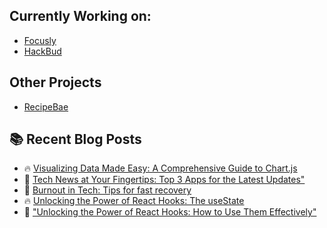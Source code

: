 ## Currently Working on: 
  - [Focusly](https://focusly.vercel.app/)
  - [HackBud](https://hack-bud.vercel.app/)

## Other Projects
  - [RecipeBae](https://recipebae.vercel.app/)
  


## :books: Recent Blog Posts
<!-- BLOGPOSTS:START -->
 - 🔥 [Visualizing Data Made Easy: A Comprehensive Guide to Chart.js](https://utkarshnagar.hashnode.dev/visualizing-data-made-easy-a-comprehensive-guide-to-chartjs)
 - 💯 [Tech News at Your Fingertips: Top 3 Apps for the Latest Updates&quot;](https://utkarshnagar.hashnode.dev/tech-news-at-your-fingertips-top-3-apps-for-the-latest-updates)
 - 🌮 [Burnout in Tech: Tips for fast recovery](https://utkarshnagar.hashnode.dev/burnout-in-tech-tips-for-fast-recovery)
 - 🔥 [Unlocking the Power of React Hooks: The useState](https://utkarshnagar.hashnode.dev/unlocking-the-power-of-react-hooks-the-usestate)
 - 🌮 [&quot;Unlocking the Power of React Hooks: How to Use Them Effectively&quot;](https://utkarshnagar.hashnode.dev/unlocking-the-power-of-react-hooks-how-to-use-them-effectively)<!-- BLOGPOSTS:END -->

<!-- ## ✉️ You can contact me [here](mailto:utkarshnagarwork@gmail.com) -->

<!-- ## Skills

<p align="left">
<a href="https://developer.mozilla.org/en-US/docs/Web/JavaScript" target="_blank" rel="noreferrer"><img src="https://raw.githubusercontent.com/danielcranney/readme-generator/main/public/icons/skills/javascript-colored.svg" width="36" height="36" alt="JavaScript" /></a>
<a href="https://www.oracle.com/java/" target="_blank" rel="noreferrer"><img src="https://raw.githubusercontent.com/danielcranney/readme-generator/main/public/icons/skills/java-colored.svg" width="36" height="36" alt="Java" /></a>
<a href="https://developer.mozilla.org/en-US/docs/Glossary/HTML5" target="_blank" rel="noreferrer"><img src="https://raw.githubusercontent.com/danielcranney/readme-generator/main/public/icons/skills/html5-colored.svg" width="36" height="36" alt="HTML5" /></a>
<a href="https://reactjs.org/" target="_blank" rel="noreferrer"><img src="https://raw.githubusercontent.com/danielcranney/readme-generator/main/public/icons/skills/react-colored.svg" width="36" height="36" alt="React" /></a>
<a href="https://nextjs.org/docs" target="_blank" rel="noreferrer"><img src="https://raw.githubusercontent.com/danielcranney/readme-generator/main/public/icons/skills/nextjs-colored-dark.svg" width="36" height="36" alt="NextJs" /></a>
<a href="https://www.w3.org/TR/CSS/#css" target="_blank" rel="noreferrer"><img src="https://raw.githubusercontent.com/danielcranney/readme-generator/main/public/icons/skills/css3-colored.svg" width="36" height="36" alt="CSS3" /></a>
<a href="https://nodejs.org/en/" target="_blank" rel="noreferrer"><img src="https://raw.githubusercontent.com/danielcranney/readme-generator/main/public/icons/skills/nodejs-colored.svg" width="36" height="36" alt="NodeJS" /></a>
<a href="https://www.mongodb.com/" target="_blank" rel="noreferrer"><img src="https://raw.githubusercontent.com/danielcranney/readme-generator/main/public/icons/skills/mongodb-colored.svg" width="36" height="36" alt="MongoDB" /></a>
<a href="https://firebase.google.com/" target="_blank" rel="noreferrer"><img src="https://raw.githubusercontent.com/danielcranney/readme-generator/main/public/icons/skills/firebase-colored.svg" width="36" height="36" alt="Firebase" /></a>
</p>

### Socials

<p align="left"> <a href="https://utkarshnagar.hashnode.dev/" target="_blank" rel="noreferrer"><img src="https://raw.githubusercontent.com/danielcranney/readme-generator/main/public/icons/socials/hashnode.svg" width="32" height="32" /></a> <a href="https://www.linkedin.com/in/utkarsh-nagar-b15562118/" target="_blank" rel="noreferrer"><img src="https://raw.githubusercontent.com/danielcranney/readme-generator/main/public/icons/socials/linkedin.svg" width="32" height="32" /></a> <a href="https://www.twitter.com/utkarsh1010101" target="_blank" rel="noreferrer"><img src="https://raw.githubusercontent.com/danielcranney/readme-generator/main/public/icons/socials/twitter.svg" width="32" height="32" /></a></p> -->

<!-- ![](https://komarev.com/ghpvc/?username=Utkarshn10&color=79FFE1)       -->
<!-- <a href="https://twitter.com/intent/follow?screen_name=Utkarshn10" />[<img src ="https://img.shields.io/badge/Email-Here-%23E4405F.svg?&style=for-the-badge&logo=&logoColor=#6C63FF">](mailto:utkarshnagarwork@gmail.com)
 -->

<!-- ## Github stats:

![Utkarsh's GitHub activity graph](https://activity-graph.herokuapp.com/graph?username=Utkarshn10&theme=react-dark&hide_border=true&area=true) -->


<div align="center">
<!-- <a href="https://github.com/Utkarshn10">
 <img align="center" src="https://github-readme-stats.vercel.app/api?username=Utkarshn10&show_icons=true&theme=dark&line_height=27&title_color=2EDDD5&bg_color=000000&hide_border=1" alt="Utkarsh's github stats"/>
</a> -->


<!-- ![GitHub Streak](https://github-readme-streak-stats.herokuapp.com?user=Utkarshn10&theme=great-gatsby&hide_border=true&sideNums=2EDDD5&background=000000&ring=1CC6DD&border=DD2727&currStreakNum=2ACBDD) -->
 
</div>



